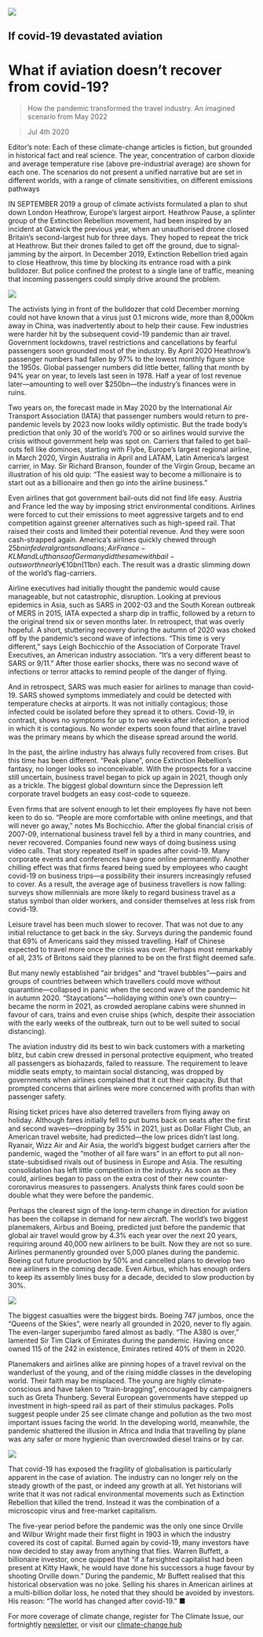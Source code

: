 ![](./images/20200704_WID006_1.jpg)

## If covid-19 devastated aviation

# What if aviation doesn’t recover from covid-19?

> How the pandemic transformed the travel industry. An imagined scenario from May 2022

> Jul 4th 2020

Editor’s note: Each of these climate-change articles is fiction, but grounded in historical fact and real science. The year, concentration of carbon dioxide and average temperature rise (above pre-industrial average) are shown for each one. The scenarios do not present a unified narrative but are set in different worlds, with a range of climate sensitivities, on different emissions pathways

IN SEPTEMBER 2019 a group of climate activists formulated a plan to shut down London Heathrow, Europe’s largest airport. Heathrow Pause, a splinter group of the Extinction Rebellion movement, had been inspired by an incident at Gatwick the previous year, when an unauthorised drone closed Britain’s second-largest hub for three days. They hoped to repeat the trick at Heathrow. But their drones failed to get off the ground, due to signal-jamming by the airport. In December 2019, Extinction Rebellion tried again to close Heathrow, this time by blocking its entrance road with a pink bulldozer. But police confined the protest to a single lane of traffic, meaning that incoming passengers could simply drive around the problem.

![](./images/wif_spec_5.png)

The activists lying in front of the bulldozer that cold December morning could not have known that a virus just 0.1 microns wide, more than 8,000km away in China, was inadvertently about to help their cause. Few industries were harder hit by the subsequent covid-19 pandemic than air travel. Government lockdowns, travel restrictions and cancellations by fearful passengers soon grounded most of the industry. By April 2020 Heathrow’s passenger numbers had fallen by 97% to the lowest monthly figure since the 1950s. Global passenger numbers did little better, falling that month by 94% year on year, to levels last seen in 1978. Half a year of lost revenue later—amounting to well over $250bn—the industry’s finances were in ruins.

Two years on, the forecast made in May 2020 by the International Air Transport Association (IATA) that passenger numbers would return to pre-pandemic levels by 2023 now looks wildly optimistic. But the trade body’s prediction that only 30 of the world’s 700 or so airlines would survive the crisis without government help was spot on. Carriers that failed to get bail-outs fell like dominoes, starting with Flybe, Europe’s largest regional airline, in March 2020, Virgin Australia in April and LATAM, Latin America’s largest carrier, in May. Sir Richard Branson, founder of the Virgin Group, became an illustration of his old quip: “The easiest way to become a millionaire is to start out as a billionaire and then go into the airline business.”

Even airlines that got government bail-outs did not find life easy. Austria and France led the way by imposing strict environmental conditions. Airlines were forced to cut their emissions to meet aggressive targets and to end competition against greener alternatives such as high-speed rail. That raised their costs and limited their potential revenue. And they were soon cash-strapped again. America’s airlines quickly chewed through $25bn in federal grants and loans; Air France-KLM and Lufthansa of Germany did the same with bail-outs worth nearly €10bn ($11bn) each. The result was a drastic slimming down of the world’s flag-carriers.

Airline executives had initially thought the pandemic would cause manageable, but not catastrophic, disruption. Looking at previous epidemics in Asia, such as SARS in 2002-03 and the South Korean outbreak of MERS in 2015, IATA expected a sharp dip in traffic, followed by a return to the original trend six or seven months later. In retrospect, that was overly hopeful. A short, stuttering recovery during the autumn of 2020 was choked off by the pandemic’s second wave of infections. “This time is very different,” says Leigh Bochicchio of the Association of Corporate Travel Executives, an American industry association. “It’s a very different beast to SARS or 9/11.” After those earlier shocks, there was no second wave of infections or terror attacks to remind people of the danger of flying.

And in retrospect, SARS was much easier for airlines to manage than covid-19. SARS showed symptoms immediately and could be detected with temperature checks at airports. It was not initially contagious; those infected could be isolated before they spread it to others. Covid-19, in contrast, shows no symptoms for up to two weeks after infection, a period in which it is contagious. No wonder experts soon found that airline travel was the primary means by which the disease spread around the world.

In the past, the airline industry has always fully recovered from crises. But this time has been different. “Peak plane”, once Extinction Rebellion’s fantasy, no longer looks so inconceivable. With the prospects for a vaccine still uncertain, business travel began to pick up again in 2021, though only as a trickle. The biggest global downturn since the Depression left corporate travel budgets an easy cost-code to squeeze.

Even firms that are solvent enough to let their employees fly have not been keen to do so. “People are more comfortable with online meetings, and that will never go away,” notes Ms Bochicchio. After the global financial crisis of 2007-09, international business travel fell by a third in many countries, and never recovered. Companies found new ways of doing business using video calls. That story repeated itself in spades after covid-19. Many corporate events and conferences have gone online permanently. Another chilling effect was that firms feared being sued by employees who caught covid-19 on business trips—a possibility their insurers increasingly refused to cover. As a result, the average age of business travellers is now falling: surveys show millennials are more likely to regard business travel as a status symbol than older workers, and consider themselves at less risk from covid-19.

Leisure travel has been much slower to recover. That was not due to any initial reluctance to get back in the sky. Surveys during the pandemic found that 69% of Americans said they missed travelling. Half of Chinese expected to travel more once the crisis was over. Perhaps most remarkably of all, 23% of Britons said they planned to be on the first flight deemed safe.

But many newly established “air bridges” and “travel bubbles”—pairs and groups of countries between which travellers could move without quarantine—collapsed in panic when the second wave of the pandemic hit in autumn 2020. “Staycations”—holidaying within one’s own country—became the norm in 2021, as crowded aeroplane cabins were shunned in favour of cars, trains and even cruise ships (which, despite their association with the early weeks of the outbreak, turn out to be well suited to social distancing).

The aviation industry did its best to win back customers with a marketing blitz, but cabin crew dressed in personal protective equipment, who treated all passengers as biohazards, failed to reassure. The requirement to leave middle seats empty, to maintain social distancing, was dropped by governments when airlines complained that it cut their capacity. But that prompted concerns that airlines were more concerned with profits than with passenger safety.

Rising ticket prices have also deterred travellers from flying away on holiday. Although fares initially fell to put bums back on seats after the first and second waves—dropping by 35% in 2021, just as Dollar Flight Club, an American travel website, had predicted—the low prices didn’t last long. Ryanair, Wizz Air and Air Asia, the world’s biggest budget carriers after the pandemic, waged the “mother of all fare wars” in an effort to put all non-state-subsidised rivals out of business in Europe and Asia. The resulting consolidation has left little competition in the industry. As soon as they could, airlines began to pass on the extra cost of their new counter-coronavirus measures to passengers. Analysts think fares could soon be double what they were before the pandemic.

Perhaps the clearest sign of the long-term change in direction for aviation has been the collapse in demand for new aircraft. The world’s two biggest planemakers, Airbus and Boeing, predicted just before the pandemic that global air travel would grow by 4.3% each year over the next 20 years, requiring around 40,000 new airliners to be built. Now they are not so sure. Airlines permanently grounded over 5,000 planes during the pandemic. Boeing cut future production by 50% and cancelled plans to develop two new airliners in the coming decade. Even Airbus, which has enough orders to keep its assembly lines busy for a decade, decided to slow production by 30%.

![](./images/20200704_WIC001_0.png)

The biggest casualties were the biggest birds. Boeing 747 jumbos, once the “Queens of the Skies”, were nearly all grounded in 2020, never to fly again. The even-larger superjumbo fared almost as badly. “The A380 is over,” lamented Sir Tim Clark of Emirates during the pandemic. Having once owned 115 of the 242 in existence, Emirates retired 40% of them in 2020.

Planemakers and airlines alike are pinning hopes of a travel revival on the wanderlust of the young, and of the rising middle classes in the developing world. Their faith may be misplaced. The young are highly climate-conscious and have taken to “train-bragging”, encouraged by campaigners such as Greta Thunberg. Several European governments have stepped up investment in high-speed rail as part of their stimulus packages. Polls suggest people under 25 see climate change and pollution as the two most important issues facing the world. In the developing world, meanwhile, the pandemic shattered the illusion in Africa and India that travelling by plane was any safer or more hygienic than overcrowded diesel trains or by car.

![](./images/20200704_WID007_1.jpg)

That covid-19 has exposed the fragility of globalisation is particularly apparent in the case of aviation. The industry can no longer rely on the steady growth of the past, or indeed any growth at all. Yet historians will write that it was not radical environmental movements such as Extinction Rebellion that killed the trend. Instead it was the combination of a microscopic virus and free-market capitalism.

The five-year period before the pandemic was the only one since Orville and Wilbur Wright made their first flight in 1903 in which the industry covered its cost of capital. Burned again by covid-19, many investors have now decided to stay away from anything that flies. Warren Buffett, a billionaire investor, once quipped that “if a farsighted capitalist had been present at Kitty Hawk, he would have done his successors a huge favour by shooting Orville down.” During the pandemic, Mr Buffett realised that this historical observation was no joke. Selling his shares in American airlines at a multi-billion dollar loss, he noted that they should be avoided by investors. His reason: “The world has changed after covid-19.” ■

For more coverage of climate change, register for The Climate Issue, our fortnightly [newsletter](https://www.economist.com//theclimateissue/), or visit our [climate-change hub](https://www.economist.com//news/2020/04/24/the-economists-coverage-of-climate-change)
